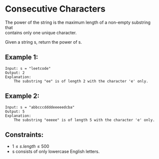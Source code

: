 # Consecutive Characters

The power of the string is the maximum length of a non-empty substring that  
contains only one unique character.

Given a string s, return the power of s.

 

## Example 1:

    Input: s = "leetcode"
    Output: 2
    Explanation: 
        The substring "ee" is of length 2 with the character 'e' only.

## Example 2:

    Input: s = "abbcccddddeeeeedcba"
    Output: 5
    Explanation: 
        The substring "eeeee" is of length 5 with the character 'e' only.

 

## Constraints:

* $1 \le s.length \le 500$
* s consists of only lowercase English letters.

